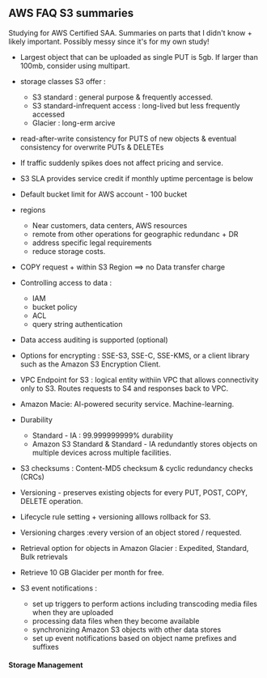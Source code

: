 ## AWS FAQ S3 summaries
Studying for AWS Certified SAA. Summaries on parts that I didn't know + likely important. Possibly messy since it's for my own study!

* Largest object that can be uploaded as single PUT is 5gb. If larger than 100mb, consider using multipart.

* storage classes S3 offer :
    - S3 standard : general purpose & frequently accessed.
    - S3 standard-infrequent access : long-lived but less frequently accessed
    - Glacier : long-erm arcive

* read-after-write consistency for PUTS of new objects & eventual consistency for overwrite PUTs & DELETEs

* If traffic suddenly spikes does not affect pricing and service. 

* S3 SLA provides service credit if monthly uptime percentage is below

* Default bucket limit for AWS account - 100 bucket

* regions  
    * Near customers, data centers, AWS resources
    * remote from other operations for geographic redundanc + DR
    * address specific legal requirements
    * reduce storage costs.

* COPY request + within S3 Region ==> no Data transfer charge

* Controlling access to data : 
    - IAM
    - bucket policy
    - ACL
    - query string authentication

* Data access auditing is supported (optional)

* Options for encrypting : SSE-S3, SSE-C, SSE-KMS, or a client library such as the Amazon S3 Encryption Client.

* VPC Endpoint for S3 : logical entity withiin VPC that allows connectivity only to S3. Routes requests to S4 and responses back to VPC.

* Amazon Macie: AI-powered security service. Machine-learning. 

* Durability
    - Standard - IA : 99.999999999% durability
    - Amazon S3 Standard & Standard - IA redundantly stores objects on multiple devices across multiple facilities.

* S3 checksums : Content-MD5 checksum & cyclic redundancy checks (CRCs)

* Versioning - preserves existing objects for every PUT, POST, COPY, DELETE operation.

* Lifecycle rule setting + versioning alllows rollback for S3.

* Versioning charges :every version of an object stored / requested.

* Retrieval option for objects in Amazon Glacier : Expedited, Standard, Bulk retrievals

* Retrieve 10 GB Glacider per month for free.

* S3 event notifications : 
    - set up triggers to perform actions including transcoding media files when they are uploaded
    - processing data files when they become available
    - synchronizing Amazon S3 objects with other data stores
    - set up event notifications based on object name prefixes and suffixes

#### Storage Management